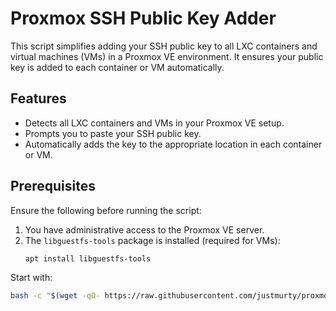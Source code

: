 # Proxmox SSH Public Key Adder

This script simplifies adding your SSH public key to all LXC containers and virtual machines (VMs) in a Proxmox VE environment. It ensures your public key is added to each container or VM automatically.

## Features

- Detects all LXC containers and VMs in your Proxmox VE setup.
- Prompts you to paste your SSH public key.
- Automatically adds the key to the appropriate location in each container or VM.

## Prerequisites

Ensure the following before running the script:
1. You have administrative access to the Proxmox VE server.
2. The `libguestfs-tools` package is installed (required for VMs):
   ```bash
   apt install libguestfs-tools

Start with:
```bash
bash -c "$(wget -qO- https://raw.githubusercontent.com/justmurty/proxmox-ssh_pub-add/refs/heads/main/prox_ssh_key_pub.sh)"
